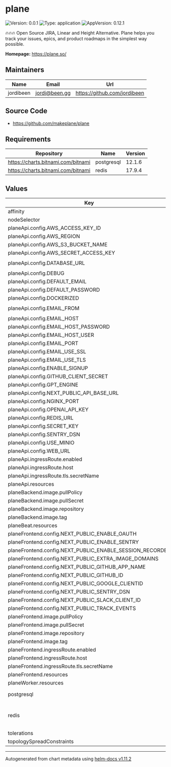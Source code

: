 # plane

![Version: 0.0.1](https://img.shields.io/badge/Version-0.0.1-informational?style=flat-square) ![Type: application](https://img.shields.io/badge/Type-application-informational?style=flat-square) ![AppVersion: 0.12.1](https://img.shields.io/badge/AppVersion-0.12.1-informational?style=flat-square)

🔥🔥🔥 Open Source JIRA, Linear and Height Alternative. Plane helps you track your issues, epics, and product roadmaps in the simplest way possible.

**Homepage:** <https://plane.so/>

## Maintainers

| Name | Email | Url |
| ---- | ------ | --- |
| jordibeen | <jordi@been.gg> | <https://github.com/jordibeen> |

## Source Code

* <https://github.com/makeplane/plane>

## Requirements

| Repository | Name | Version |
|------------|------|---------|
| https://charts.bitnami.com/bitnami | postgresql | 12.1.6 |
| https://charts.bitnami.com/bitnami | redis | 17.9.4 |

## Values

| Key | Type | Default | Description |
|-----|------|---------|-------------|
| affinity | object | `{}` |  |
| nodeSelector | object | `{}` |  |
| planeApi.config.AWS_ACCESS_KEY_ID | string | `"access-key"` |  |
| planeApi.config.AWS_REGION | string | `""` |  |
| planeApi.config.AWS_S3_BUCKET_NAME | string | `"uploads"` |  |
| planeApi.config.AWS_SECRET_ACCESS_KEY | string | `"secret-key"` |  |
| planeApi.config.DATABASE_URL | string | `"postgresql://plane:plane@plane-db/plane"` |  |
| planeApi.config.DEBUG | int | `0` |  |
| planeApi.config.DEFAULT_EMAIL | string | `"captain@plane.so"` |  |
| planeApi.config.DEFAULT_PASSWORD | string | `"password123"` |  |
| planeApi.config.DOCKERIZED | int | `0` |  |
| planeApi.config.EMAIL_FROM | string | `"Team Plane <team@mailer.plane.so>"` |  |
| planeApi.config.EMAIL_HOST | string | `""` |  |
| planeApi.config.EMAIL_HOST_PASSWORD | string | `""` |  |
| planeApi.config.EMAIL_HOST_USER | string | `""` |  |
| planeApi.config.EMAIL_PORT | int | `587` |  |
| planeApi.config.EMAIL_USE_SSL | string | `"0"` |  |
| planeApi.config.EMAIL_USE_TLS | string | `"1"` |  |
| planeApi.config.ENABLE_SIGNUP | int | `1` |  |
| planeApi.config.GITHUB_CLIENT_SECRET | string | `nil` |  |
| planeApi.config.GPT_ENGINE | string | `nil` |  |
| planeApi.config.NEXT_PUBLIC_API_BASE_URL | string | `nil` |  |
| planeApi.config.NGINX_PORT | string | `nil` |  |
| planeApi.config.OPENAI_API_KEY | string | `nil` |  |
| planeApi.config.REDIS_URL | string | `"redis://plane-redis:6379/"` |  |
| planeApi.config.SECRET_KEY | string | `nil` |  |
| planeApi.config.SENTRY_DSN | string | `nil` |  |
| planeApi.config.USE_MINIO | int | `0` |  |
| planeApi.config.WEB_URL | string | `nil` |  |
| planeApi.ingressRoute.enabled | bool | `false` |  |
| planeApi.ingressRoute.host | string | `""` |  |
| planeApi.ingressRoute.tls.secretName | string | `""` |  |
| planeApi.resources | object | `{}` |  |
| planeBackend.image.pullPolicy | string | `"IfNotPresent"` |  |
| planeBackend.image.pullSecret | string | `""` |  |
| planeBackend.image.repository | string | `"makeplane/plane-backend"` |  |
| planeBackend.image.tag | string | `"latest"` |  |
| planeBeat.resources | object | `{}` |  |
| planeFrontend.config.NEXT_PUBLIC_ENABLE_OAUTH | int | `0` |  |
| planeFrontend.config.NEXT_PUBLIC_ENABLE_SENTRY | int | `0` |  |
| planeFrontend.config.NEXT_PUBLIC_ENABLE_SESSION_RECORDER | int | `0` |  |
| planeFrontend.config.NEXT_PUBLIC_EXTRA_IMAGE_DOMAINS | string | `nil` |  |
| planeFrontend.config.NEXT_PUBLIC_GITHUB_APP_NAME | string | `nil` |  |
| planeFrontend.config.NEXT_PUBLIC_GITHUB_ID | string | `nil` |  |
| planeFrontend.config.NEXT_PUBLIC_GOOGLE_CLIENTID | string | `nil` |  |
| planeFrontend.config.NEXT_PUBLIC_SENTRY_DSN | string | `nil` |  |
| planeFrontend.config.NEXT_PUBLIC_SLACK_CLIENT_ID | string | `nil` |  |
| planeFrontend.config.NEXT_PUBLIC_TRACK_EVENTS | int | `0` |  |
| planeFrontend.image.pullPolicy | string | `"IfNotPresent"` |  |
| planeFrontend.image.pullSecret | string | `""` |  |
| planeFrontend.image.repository | string | `"makeplane/plane-frontend"` |  |
| planeFrontend.image.tag | string | `"latest"` |  |
| planeFrontend.ingressRoute.enabled | bool | `false` |  |
| planeFrontend.ingressRoute.host | string | `""` |  |
| planeFrontend.ingressRoute.tls.secretName | string | `""` |  |
| planeFrontend.resources | object | `{}` |  |
| planeWorker.resources | object | `{}` |  |
| postgresql | object | see `values.yaml` | Configuration values for the postgresql dependency. ref: https://github.com/bitnami/charts/tree/main/bitnami/postgresql |
| redis | object | see `values.yaml` | Configuration values for the Redis dependency. ref: https://github.com/bitnami/charts/blob/master/bitnami/redis More documentation can be found here: https://artifacthub.io/packages/helm/bitnami/redis |
| tolerations | list | `[]` |  |
| topologySpreadConstraints | list | `[]` | TopologySpreadConstrains to be added to all deployments |

----------------------------------------------
Autogenerated from chart metadata using [helm-docs v1.11.2](https://github.com/norwoodj/helm-docs/releases/v1.11.2)
